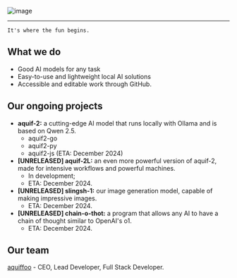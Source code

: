 ![image](https://github.com/user-attachments/assets/3c59c75c-0f8c-4bff-ae0b-fdf2532d7a5e)
<hr>

``It's where the fun begins.``

## What we do
- Good AI models for any task
- Easy-to-use and lightweight local AI solutions
- Accessible and editable work through GitHub.

## Our ongoing projects
- **aquif-2:** a cutting-edge AI model that runs locally with Ollama and is based on Qwen 2.5.
  - aquif2-go
  - aquif2-py
  - aquif2-js (ETA: December 2024)
- **[UNRELEASED] aquif-2L:** an even more powerful version of aquif-2, made for intensive workflows and powerful machines.
  - In development;
  - ETA: December 2024.
- **[UNRELEASED] slingsh-1:** our image generation model, capable of making impressive images.
  - ETA: December 2024.
- **[UNRELEASED] chain-o-thot:** a program that allows any AI to have a chain of thought similar to OpenAI's o1.
  - ETA: December 2024. 

## Our team
[aquiffoo](https://github.com/aquiffoo) - CEO, Lead Developer, Full Stack Developer.
  
